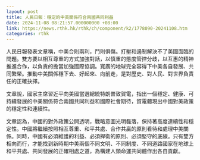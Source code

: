 ```yaml
---
layout: post
title: 人民日報：穩定的中美關係符合兩國共同利益
date: 2024-11-08 08:21:57.000000000 +08:00
link: https://news.rthk.hk/rthk/ch/component/k2/1778090-20241108.htm
categories: rthk
---
```


人民日報發表文章稱，中美合則兩利，鬥則俱傷。打壓和遏制解決不了美國面臨的問題。雙方要以相互尊重的方式加強對話，以慎重的態度管控分歧，以互惠的精神推進合作，以負責的擔當加強國際協調。寬廣的地球完全容得下中美各自發展、共同繁榮。推動中美關係穩下去、好起來、向前走，是對歷史、對人民、對世界負責任的正確抉擇。

文章說，國家主席習近平向美國當選總統特朗普致賀電，指出一個穩定、健康、可持續發展的中美關係符合兩國共同利益和國際社會期待，賀電體現出中國對美政策的穩定性和連續性。

文章認為，中國的對外政策公開透明，戰略意圖光明磊落，保持著高度連續性和穩定性。中國將繼續按照相互尊重、和平共處、合作共贏的原則看待和處理中美關係。同時，中國有必須維護的利益、必須捍衛的原則、必須堅守的底線。只有雙方相向而行，才能找到新時期中美兩個不同文明、不同制度、不同道路國家在地球上和平共處、共同發展的正確相處之道，為構建人類命運共同體作出各自貢獻。
